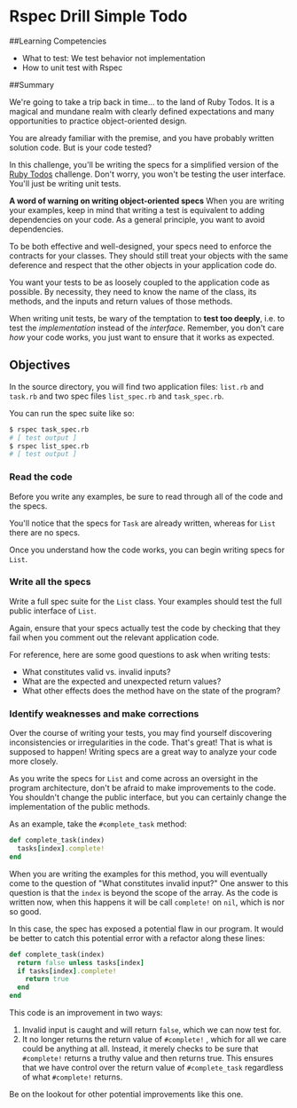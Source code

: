 # Rspec Drill Simple Todo

##Learning Competencies
- What to test: We test behavior not implementation
- How to unit test with Rspec

##Summary

 We're going to take a trip back in time… to the land of Ruby Todos.  It is a magical and mundane realm with clearly defined expectations and many opportunities to practice object-oriented design.

You are already familiar with the premise, and you have probably written solution code.  But is your code tested?

In this challenge, you'll be writing the specs for a simplified version of the [Ruby Todos](http://socrates.devbootcamp.com/challenges/97) challenge.  Don't worry, you won't be testing the user interface.  You'll just be writing unit tests.

**A word of warning on writing object-oriented specs**
When you are writing your examples, keep in mind that writing a test is equivalent to adding dependencies on your code.  As a general principle, you want to avoid dependencies.

To be both effective and well-designed, your specs need to enforce the contracts for your classes.  They should still treat your objects with the same deference and respect that the other objects in your application code do.

You want your tests to be as loosely coupled to the application code as possible.  By necessity, they need to know the name of the class, its methods, and the inputs and return values of those methods.

When writing unit tests, be wary of the temptation to **test too deeply**, i.e. to test the *implementation* instead of the *interface*.  Remember, you don't care *how* your code works, you just want to ensure that it works as expected.

## Objectives

In the source directory, you will find two application files: `list.rb` and `task.rb` and two spec files `list_spec.rb` and `task_spec.rb`.

You can run the spec suite like so:

```bash
$ rspec task_spec.rb
# [ test output ]
$ rspec list_spec.rb
# [ test output ]
```

### Read the code

Before you write any examples, be sure to read through all of the code and the specs.

You'll notice that the specs for `Task` are already written, whereas for `List` there are no specs.

Once you understand how the code works, you can begin writing specs for `List`.

### Write all the specs

Write a full spec suite for the `List` class.  Your examples should test the full public interface of `List`.

Again, ensure that your specs actually test the code by checking that they fail when you comment out the relevant application code.

For reference, here are some good questions to ask when writing tests:

- What constitutes valid vs. invalid inputs?
- What are the expected and unexpected return values?
- What other effects does the method have on the state of the program?

### Identify weaknesses and make corrections

Over the course of writing your tests, you may find yourself discovering inconsistencies or irregularities in the code.  That's great!  That is what is supposed to happen!  Writing specs are a great way to analyze your code more closely.

As you write the specs for `List` and come across an oversight in the program architecture, don't be afraid to make improvements to the code.  You shouldn't change the public interface, but you can certainly change the implementation of the public methods.

As an example, take the `#complete_task` method:

```ruby
def complete_task(index)
  tasks[index].complete!
end
```

When you are writing the examples for this method, you will eventually come to the question of "What constitutes invalid input?"  One answer to this question is that the `index` is  beyond the scope of the array.  As the code is written now, when this happens it will be call `complete!` on `nil`, which is nor so good.

In this case, the spec has exposed a potential flaw in our program.  It would be better to catch this potential error with a refactor along these lines:

```ruby
def complete_task(index)
  return false unless tasks[index]
  if tasks[index].complete!
    return true
  end
end
```

This code is an improvement in two ways:

1. Invalid input is caught and will return `false`, which we can now test for.
2. It no longer returns the return value of `#complete!`	, which for all we care could be anything at all.  Instead, it merely checks to be sure that `#complete!` returns a truthy value and then returns true.  This ensures that we have control over the return value of `#complete_task` regardless of what `#complete!` returns.

Be on the lookout for other potential improvements like this one.
